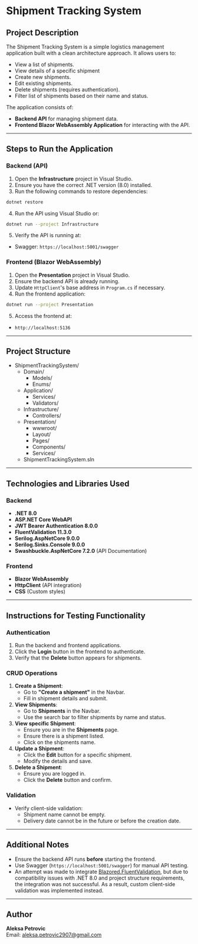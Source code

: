 # Shipment Tracking System

## Project Description

The Shipment Tracking System is a simple logistics management application built with a clean architecture approach. It allows users to:
- View a list of shipments.
- View details of a specific shipment
- Create new shipments.
- Edit existing shipments.
- Delete shipments (requires authentication).
- Filter list of shipments based on their name and status.

The application consists of:
-  **Backend API** for managing shipment data.
-  **Frontend Blazor WebAssembly Application** for interacting with the API.
---
## Steps to Run the Application

### **Backend (API)**
1. Open the **Infrastructure** project in Visual Studio.
2. Ensure you have the correct .NET version (8.0) installed.
3. Run the following commands to restore dependencies:
```bash
dotnet restore
```

4. Run the API using Visual Studio or:
```bash
dotnet run --project Infrastructure
```

5. Verify the API is running at:
- Swagger: `https://localhost:5001/swagger`

### **Frontend (Blazor WebAssembly)**

1. Open the **Presentation** project in Visual Studio.
2. Ensure the backend API is already running.
3. Update `HttpClient`'s base address in `Program.cs` if necessary.
4. Run the frontend application:

```bash
dotnet run --project Presentation
```

5. Access the frontend at:
-  `http://localhost:5136`
 
---
## Project Structure
- ShipmentTrackingSystem/
	- Domain/
	  - Models/
	  - Enums/
	- Application/
	  - Services/
	  - Validators/
	- Infrastructure/
	  - Controllers/
	- Presentation/
 	  - wwwroot/
	  - Layout/
	  - Pages/
	  - Components/
	  - Services/
	- ShipmentTrackingSystem.sln

---

## Technologies and Libraries Used

### **Backend**
- **.NET 8.0**
- **ASP.NET Core WebAPI**
- **JWT Bearer Authentication 8.0.0**
- **FluentValidation 11.3.0**
- **Serilog.AspNetCore 9.0.0**
- **Serilog.Sinks.Console 9.0.0**
- **Swashbuckle.AspNetCore 7.2.0** (API Documentation)

### **Frontend**
- **Blazor WebAssembly**
- **HttpClient** (API integration)
- **CSS** (Custom styles)

---

## Instructions for Testing Functionality

### **Authentication**
1. Run the backend and frontend applications.
2. Click the **Login** button in the frontend to authenticate.
3. Verify that the **Delete** button appears for shipments.

### **CRUD Operations**
1. **Create a Shipment**:
   - Go to **"Create a shipment"** in the Navbar.
   - Fill in shipment details and submit.
2. **View Shipments**:
   - Go to **Shipments** in the Navbar.
   - Use the search bar to filter shipments by name and status.
3. **View specific Shipment**:
	 -	Ensure you are in the **Shipments** page.
	 -	Ensure there is a shipment listed.
	 -	Click on the shipments name.
4. **Update a Shipment**:
   - Click the **Edit** button for a specific shipment.
   - Modify the details and save.
5. **Delete a Shipment**:
   - Ensure you are logged in.
   - Click the **Delete** button and confirm.

### **Validation**
- Verify client-side validation:
   - Shipment name cannot be empty.
   - Delivery date cannot be in the future or before the creation date.

---

## Additional Notes
- Ensure the backend API runs **before** starting the frontend.
- Use Swagger (`https://localhost:5001/swagger`) for manual API testing.
- An attempt was made to integrate [Blazored.FluentValidation](https://github.com/Blazored/FluentValidation), but due to compatibility issues with .NET 8.0 and project structure requirements, the integration was not successful. As a result, custom client-side validation was implemented instead.

---

## Author
**Aleksa Petrovic**  
Email: aleksa.petrovic2907@gmail.com